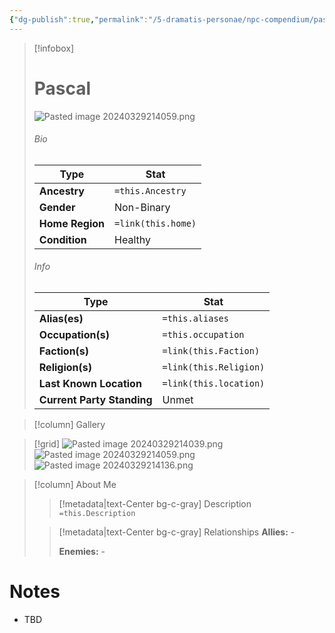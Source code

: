 ```yaml
---
{"dg-publish":true,"permalink":"/5-dramatis-personae/npc-compendium/pascal/"}
---
```



> [!infobox]
> # Pascal
> ![Pasted image 20240329214059.png](/img/user/x.%20Assets/Attachments/Pasted%20image%2020240329214059.png)
> ###### Bio
> Type |  Stat |
> ---|---|
> **Ancestry** | `=this.Ancestry` |
> **Gender** | Non-Binary |
> **Home Region** | `=link(this.home)` |
> **Condition** | Healthy |
> ###### Info
> Type |  Stat |
> ---|---|
> **Alias(es)** | `=this.aliases` |
> **Occupation(s)** | `=this.occupation` |
> **Faction(s)** | `=link(this.Faction)` |
> **Religion(s)** | `=link(this.Religion)` |
> **Last Known Location** | `=link(this.location)` |
> **Current Party Standing** | Unmet |

> [!column] Gallery 


> [!grid] 
> ![Pasted image 20240329214039.png](/img/user/x.%20Assets/Attachments/Pasted%20image%2020240329214039.png)
> ![Pasted image 20240329214059.png](/img/user/x.%20Assets/Attachments/Pasted%20image%2020240329214059.png)
> ![Pasted image 20240329214136.png](/img/user/x.%20Assets/Attachments/Pasted%20image%2020240329214136.png)

> [!column] About Me
>> [!metadata|text-Center bg-c-gray] Description
>> `=this.Description`
>
>> [!metadata|text-Center bg-c-gray] Relationships
>> **Allies:** -
>>
>> **Enemies:** -

# Notes

- TBD

